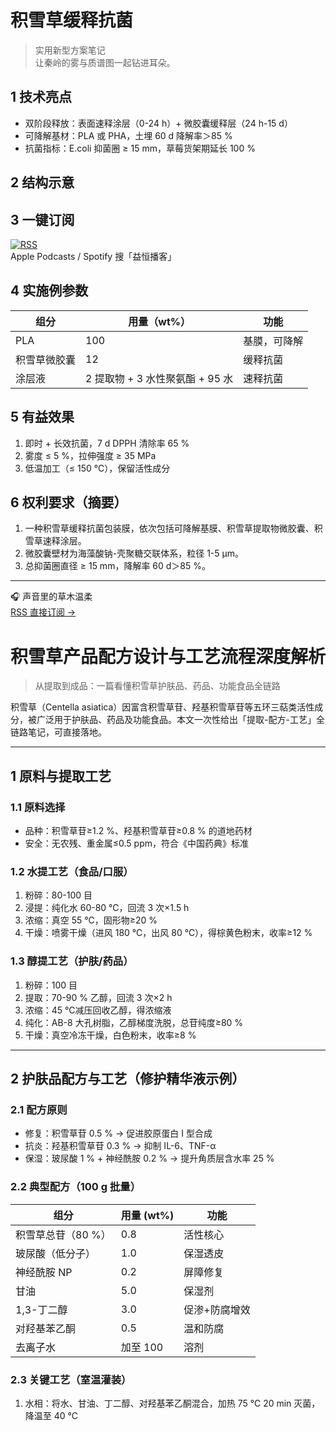 # 积雪草缓释抗菌
> 实用新型方案笔记  
让秦岭的雾与质谱图一起钻进耳朵。  

## 1 技术亮点  
- 双阶段释放：表面速释涂层（0-24 h）+ 微胶囊缓释层（24 h-15 d）  
- 可降解基材：PLA 或 PHA，土埋 60 d 降解率＞85 %  
- 抗菌指标：E.coli 抑菌圈 ≥ 15 mm，草莓货架期延长 100 %  

## 2 结构示意  

## 3 一键订阅  
[![RSS](https://img.shields.io/badge/RSS-订阅-orange?style=flat-square&logo=rss)](https://anchor.fm/s/108fef5d4/podcast/rss)  
Apple Podcasts / Spotify 搜「益恒播客」  

## 4 实施例参数  
| 组分 | 用量（wt%） | 功能 |  
|---|---|---|  
| PLA | 100 | 基膜，可降解 |  
| 积雪草微胶囊 | 12 | 缓释抗菌 |  
| 涂层液 | 2 提取物 + 3 水性聚氨酯 + 95 水 | 速释抗菌 |  

## 5 有益效果  
1. 即时 + 长效抗菌，7 d DPPH 清除率 65 %  
2. 雾度 ≤ 5 %，拉伸强度 ≥ 35 MPa  
3. 低温加工（≤ 150 ℃），保留活性成分  

## 6 权利要求（摘要）  
1. 一种积雪草缓释抗菌包装膜，依次包括可降解基膜、积雪草提取物微胶囊、积雪草速释涂层。  
2. 微胶囊壁材为海藻酸钠-壳聚糖交联体系，粒径 1-5 µm。  
3. 总抑菌圈直径 ≥ 15 mm，降解率 60 d＞85 %。  

---  
🎧 声音里的草木温柔  
[RSS 直接订阅 →](https://anchor.fm/s/108fef5d4/podcast/rss)
# 积雪草产品配方设计与工艺流程深度解析
> 从提取到成品：一篇看懂积雪草护肤品、药品、功能食品全链路

积雪草（Centella asiatica）因富含积雪草苷、羟基积雪草苷等五环三萜类活性成分，被广泛用于护肤品、药品及功能食品。本文一次性给出「提取-配方-工艺」全链路笔记，可直接落地。

---

## 1 原料与提取工艺
### 1.1 原料选择
- 品种：积雪草苷≥1.2 %、羟基积雪草苷≥0.8 % 的道地药材
- 安全：无农残、重金属≤0.5 ppm，符合《中国药典》标准

### 1.2 水提工艺（食品/口服）
1. 粉碎：80-100 目
2. 浸提：纯化水 60-80 ℃，回流 3 次×1.5 h
3. 浓缩：真空 55 ℃，固形物≥20 %
4. 干燥：喷雾干燥（进风 180 ℃，出风 80 ℃），得棕黄色粉末，收率≥12 %

### 1.3 醇提工艺（护肤/药品）
1. 粉碎：100 目
2. 提取：70-90 % 乙醇，回流 3 次×2 h
3. 浓缩：45 ℃减压回收乙醇，得浓缩液
4. 纯化：AB-8 大孔树脂，乙醇梯度洗脱，总苷纯度≥80 %
5. 干燥：真空冷冻干燥，白色粉末，收率≥8 %

---

## 2 护肤品配方与工艺（修护精华液示例）
### 2.1 配方原则
- 修复：积雪草苷 0.5 % → 促进胶原蛋白 Ⅰ 型合成
- 抗炎：羟基积雪草苷 0.3 % → 抑制 IL-6、TNF-α
- 保湿：玻尿酸 1 % + 神经酰胺 0.2 % → 提升角质层含水率 25 %

### 2.2 典型配方（100 g 批量）
| 组分 | 用量 (wt%) | 功能 |
|---|---|---|
| 积雪草总苷（80 %） | 0.8 | 活性核心 |
| 玻尿酸（低分子） | 1.0 | 保湿透皮 |
| 神经酰胺 NP | 0.2 | 屏障修复 |
| 甘油 | 5.0 | 保湿剂 |
| 1,3-丁二醇 | 3.0 | 促渗+防腐增效 |
| 对羟基苯乙酮 | 0.5 | 温和防腐 |
| 去离子水 | 加至 100 | 溶剂 |

### 2.3 关键工艺（室温灌装）
1. 水相：将水、甘油、丁二醇、对羟基苯乙酮混合，加热 75 ℃ 20 min 灭菌，降温至 40 ℃
